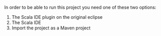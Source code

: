 In order to be able to run this project you need one of these two options:
1. The Scala IDE plugin on the original eclipse
2. The Scala IDE
3. Import the project as a Maven project
